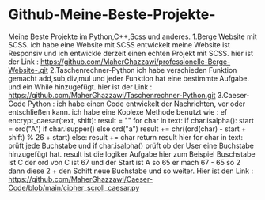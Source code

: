 # Github-Meine-Beste-Projekte-
Meine Beste Projekte im Python,C++,Scss und anderes.
1.Berge Website mit SCSS.
ich habe eine Website mit SCSS entwickelt meine Website ist Responsiv und ich entwickle derzeit einen echten Projekt mit SCSS.
hier ist der Link : https://github.com/MaherGhazzawi/professionelle-Berge-Website-.git
2.Taschenrechner-Python
 ich habe verschieden Funktion gemacht add,sub,div,mul und jeder Funktion hat eine bestimmte Aufgabe. und ein While hinzugefügt.
 hier ist der Link : https://github.com/MaherGhazzawi/Taschenrechner-Python.git
 3.Caeser-Code Python : ich habe einen Code entwickelt der Nachrichten, ver oder entschließen kann. ich habe eine Koplexe Methode benutzt wie : ef encrypt_caesar(text, shift):
    result = ""
    for char in text:
        if char.isalpha():
            start = ord("A") if char.isupper() else ord("a")
            result += chr((ord(char) - start + shift) % 26 + start)
        else:
            result += char
    return result
    hier for char in text: prüft jede Buchstabe und if char.isalpha() prüft ob der User eine Buchstabe hinzugefügt hat. result ist die logiker Aufgabe hier zum Beispiel Buschstabe ist C der ord von C ist 67 und der Start ist A so 65 er mach 67 - 65 so 2 dann diese 2 + den Schift neue Buchstabe und so weiter. 
    Hier ist den Link : https://github.com/MaherGhazzawi/Caeser-Code/blob/main/cipher_scroll_caesar.py

    
